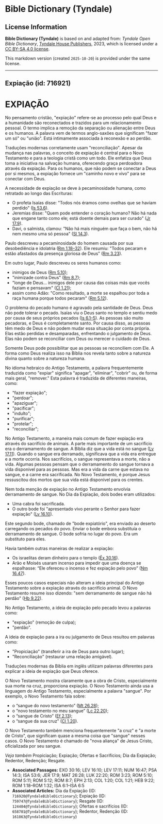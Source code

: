 # Bible Dictionary (Tyndale)

## License Information

**Bible Dictionary (Tyndale)** is based on and adapted from: _Tyndale Open Bible Dictionary_, [Tyndale House Publishers](https://tyndaleopenresources.com/), 2023, which is licensed under a [CC BY-SA 4.0 license](https://creativecommons.org/licenses/by-sa/4.0/legalcode.en).

This markdown version (created `2025-10-20`) is provided under the same license.



--------------------------------

## Expiação (id: 716921)

EXPIAÇÃO
========

No pensamento cristão, "expiação" refere\-se ao processo pelo qual Deus e a humanidade são reconectados e trazidos para um relacionamento pessoal. O termo implica a remoção da separação ou alienação entre Deus e os humanos. A palavra vem de termos anglo\-saxões que significam "fazer um só" ou "união". Está intimamente associada à reconexão e ao perdão.

Traduções modernas corretamente usam "reconciliação". Apesar da mudança nas palavras, o conceito de expiação é central para o Novo Testamento e para a teologia cristã como um todo. Ele enfatiza que Deus toma a iniciativa na salvação humana, oferecendo graça perdoadora através da expiação. Para os humanos, que não podem se conectar a Deus por si mesmos, a expiação fornece um "caminho novo e vivo" para se conectar com Deus.

A necessidade de expiação se deve à pecaminosidade humana, como retratado ao longo das Escrituras:

* O profeta Isaías disse: "Todos nós éramos como ovelhas que se haviam perdido" ([Is 53\.6](https://ref.ly/Isa53:6)).
* Jeremias disse: "Quem pode entender o coração humano? Não há nada que engane tanto como ele; está doente demais para ser curado" ([Jr 17\.9](https://ref.ly/Jer17:9)).
* Davi, o salmista, clamou: "Não há mais ninguém que faça o bem, não há nem mesmo uma só pessoa" ([Sl 14\.3](https://ref.ly/Ps14:3)).

Paulo descreveu a pecaminosidade do homem causada por sua desobediência e idolatria ([Rm 1\.18–32](https://ref.ly/Rom1:18-Rom1:32)). Ele resumiu: "Todos pecaram e estão afastados da presença gloriosa de Deus" ([Rm 3\.23](https://ref.ly/Rom3:23)).

Em outro lugar, Paulo descreveu os seres humanos como:

* inimigos de Deus ([Rm 5\.10](https://ref.ly/Rom5:10));
* "inimizade contra Deus" ([Rm 8\.7](https://ref.ly/Rom8:7));
* "longe de Deus... inimigos dele por causa das coisas más que vocês faziam e pensavam" ([Cl 1\.21](https://ref.ly/Col1:21));
* assim como Adão: "Como resultado, a morte se espalhou por toda a raça humana porque todos pecaram" ([Rm 5\.12](https://ref.ly/Rom5:12)).

O problema do pecado humano é agravado pela santidade de Deus. Deus não pode tolerar o pecado. Isaías viu o Deus santo no templo e sentiu medo por causa de seus próprios pecados ([Is 6\.1–5](https://ref.ly/Isa6:1-Isa6:5)). As pessoas são muito pecadoras, e Deus é completamente santo. Por causa disso, as pessoas têm medo de Deus e não podem mudar essa situação por conta própria. Elas estão perdidas e desamparadas, enfrentando o julgamento de Deus. Elas não podem se reconciliar com Deus ou merecer o cuidado de Deus.

Somente Deus pode possibilitar que as pessoas se reconciliem com Ele. A forma como Deus realiza isso na Bíblia nos revela tanto sobre a natureza divina quanto sobre a natureza humana.

No idioma hebraico do Antigo Testamento, a palavra frequentemente traduzida como "expiar" significa "apagar", "eliminar", "cobrir" ou, de forma mais geral, "remover." Esta palavra é traduzida de diferentes maneiras, como:

* "fazer expiação";
* "perdoar";
* "apaziguar";
* "pacificar";
* "indulto";
* "purificar";
* "protelar";
* "reconciliar";

No Antigo Testamento, a maneira mais comum de fazer expiação era através do sacrifício de animais. A parte mais importante de um sacrifício era o derramamento de sangue. A Bíblia diz que a vida está no sangue ([Lv 17\.11](https://ref.ly/Lev17:11)). Quando o sangue era derramado, significava que a vida era entregue e a morte ocorria. Nos sacrifícios, o sangue representava a morte, não a vida. Algumas pessoas pensam que o derramamento do sangue tornava a vida disponível para as pessoas. Mas era a vida da carne que estava no sangue, e a carne era sacrificada. No Novo Testamento, é porque Jesus ressuscitou dos mortos que sua vida está disponível para os crentes.

Nem toda menção de expiação no Antigo Testamento envolvia derramamento de sangue. No Dia da Expiação, dois bodes eram utilizados:

* Uma cabra foi sacrificada.
* O outro bode foi "apresentado vivo perante o Senhor para fazer expiação" ([Lv 16\.10](https://ref.ly/Lev16:10)).

Este segundo bode, chamado de "bode expiatório", era enviado ao deserto carregando os pecados do povo. Enviar o bode embora substituía o derramamento de sangue. O bode sofria no lugar do povo. Era um substituto para eles.

Havia também outras maneiras de realizar a expiação:

* Os israelitas deram dinheiro para o templo ([Êx 30\.16](https://ref.ly/Exod30:16)).
* Arão e Moisés usaram incenso para impedir que uma doença se espalhasse: “Ele ofereceu o incenso e fez expiação pelo povo” ([Nm 16\.47](https://ref.ly/Num16:47)).

Esses poucos casos especiais não alteram a ideia principal do Antigo Testamento sobre a expiação através do sacrifício animal. O Novo Testamento resume isso dizendo: "sem derramamento de sangue não há perdão" ([Hb 9\.22](https://ref.ly/Heb9:22)).

No Antigo Testamento, a ideia de expiação pelo pecado levou a palavras como:

* "expiação" (remoção de culpa);
* "perdão".

A ideia de expiação para a ira ou julgamento de Deus resultou em palavras como:

* "Propiciação" (transferir a ira de Deus para outro lugar);
* "Reconciliação" (restaurar uma relação amigável).

Traduções modernas da Bíblia em inglês utilizam palavras diferentes para explicar a ideia de expiação que Deus oferece.

O Novo Testamento mostra claramente que a obra de Cristo, especialmente sua morte na cruz, proporciona expiação. O Novo Testamento ainda usa a linguagem do Antigo Testamento, especialmente a palavra "sangue". Por exemplo, o Novo Testamento fala sobre:

* o “sangue do novo testamento” ([Mt 26\.28](https://ref.ly/Matt26:28));
* o “novo testamento no meu sangue” ([Lc 22\.20](https://ref.ly/Luke22:20));
* o “sangue de Cristo” ([Ef 2\.13](https://ref.ly/Eph2:13));
* o “sangue da sua cruz” ([Cl 1\.20](https://ref.ly/Col1:20)).

O Novo Testamento também menciona frequentemente "a cruz" e "a morte de Cristo", que significam quase a mesma coisa que "sangue" nesses casos. O Novo Testamento é chamado de "nova aliança" de Jesus Cristo, oficializada por seu sangue.

*Veja também* Propiciação; Expiação; Ofertas e Sacrifícios; Dia da Expiação; Redentor, Redenção; Resgate.

* **Associated Passages:** EXO 30:16; LEV 16:10; LEV 17:11; NUM 16:47; PSA 14:3; ISA 53:6; JER 17:9; MAT 26:28; LUK 22:20; ROM 3:23; ROM 5:10; ROM 5:11; ROM 5:12; ROM 8:7; EPH 2:13; COL 1:20; COL 1:21; HEB 9:22; ROM 1:18–ROM 1:32; ISA 6:1–ISA 6:5
* **Associated Articles:** Dia da Expiação (ID: `716920@TyndaleBibleDictionary`); Expiação (ID: `759747@TyndaleBibleDictionary`); Resgate (ID: `124404@TyndaleBibleDictionary`); Ofertas e sacrifícios (ID: `658701@TyndaleBibleDictionary`); Redentor, Redenção (ID: `161863@TyndaleBibleDictionary`)

